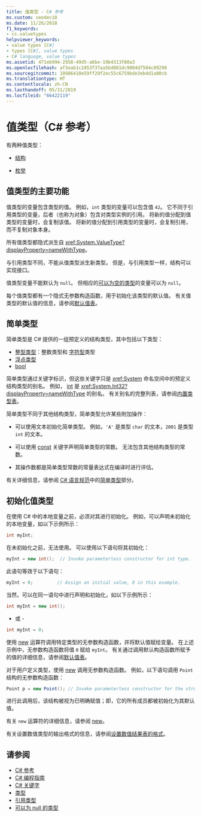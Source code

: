 ```yaml
---
title: 值类型 - C# 参考
ms.custom: seodec18
ms.date: 11/26/2018
f1_keywords:
- cs.valuetypes
helpviewer_keywords:
- value types [C#]
- types [C#], value types
- C# language, value types
ms.assetid: 471eb994-2958-49d5-a6be-19b4313f80a3
ms.openlocfilehash: af3eab1c2453f37aa5bd881dc9804d7504c89298
ms.sourcegitcommit: 10986410e59ff29f2ec55c6759bde3eb4d1a00cb
ms.translationtype: HT
ms.contentlocale: zh-CN
ms.lasthandoff: 05/31/2019
ms.locfileid: "66422119"
---
```

# <a name="value-types-c-reference"></a>值类型（C# 参考）

有两种值类型：

- [结构](struct.md)

- [枚举](enum.md)

## <a name="main-features-of-value-types"></a>值类型的主要功能

值类型的变量包含类型的值。 例如，`int` 类型的变量可以包含值 `42`。 它不同于引用类型的变量，后者（也称为对象）包含对类型实例的引用。 将新的值分配到值类型的变量时，会复制该值。 将新的值分配到引用类型的变量时，会复制引用，而不复制对象本身。

所有值类型都隐式派生自 <xref:System.ValueType?displayProperty=nameWithType>。

与引用类型不同，不能从值类型派生新类型。 但是，与引用类型一样，结构可以实现接口。

值类型变量不能默认为 `null`。 但相应的[可以为空的类型](../../../csharp/programming-guide/nullable-types/index.md)的变量可以为 `null`。

每个值类型都有一个隐式无参数构造函数，用于初始化该类型的默认值。 有关值类型的默认值的信息，请参阅[默认值表](default-values-table.md)。

## <a name="simple-types"></a>简单类型

简单类型是 C# 提供的一组预定义的结构类型，其中包括以下类型： 

- [整型类型](integral-types-table.md)：整数类型和 [字符型](char.md)类型
- [浮点类型](floating-point-types-table.md)
- [bool](bool.md)

简单类型通过关键字标识，但这些关键字只是 <xref:System> 命名空间中的预定义结构类型的别名。 例如， [int](int.md) 是 <xref:System.Int32?displayProperty=nameWithType> 的别名。 有关别名的完整列表，请参阅[内置类型表](built-in-types-table.md)。

简单类型不同于其他结构类型，简单类型允许某些附加操作：

- 可以使用文本初始化简单类型。 例如，`'A'` 是类型 `char` 的文本，`2001` 是类型 `int` 的文本。

- 可以使用 [const](const.md) 关键字声明简单类型的常数。 无法包含其他结构类型的常数。

- 其操作数都是简单类型常数的常量表达式在编译时进行评估。

有关详细信息，请参阅 [C# 语言规范](../language-specification/index.md)中的[简单类型](~/_csharplang/spec/types.md#simple-types)部分。

## <a name="initializing-value-types"></a>初始化值类型

在使用 C# 中的本地变量之前，必须对其进行初始化。 例如，可以声明未初始化的本地变量，如以下示例所示：

```csharp
int myInt;
```

在未初始化之前，无法使用。 可以使用以下语句将其初始化：

```csharp
myInt = new int();  // Invoke parameterless constructor for int type.
```

此语句等效于以下语句：

```csharp
myInt = 0;         // Assign an initial value, 0 in this example.
```

当然，可以在同一语句中进行声明和初始化，如以下示例所示：

```csharp
int myInt = new int();
```

- 或 -

```csharp
int myInt = 0;
```

使用 [new](new.md) 运算符调用特定类型的无参数构造函数，并将默认值赋给变量。 在上述示例中，无参数构造函数将值 `0` 赋给 `myInt`。 有关通过调用默认构造函数所赋予的值的详细信息，请参阅[默认值表](default-values-table.md)。

对于用户定义类型，使用 [new](new.md) 调用无参数构造函数。 例如，以下语句调用 `Point` 结构的无参数构造函数：

```csharp
Point p = new Point(); // Invoke parameterless constructor for the struct.
```

进行此调用后，该结构被视为已明确赋值；即，它的所有成员都被初始化为其默认值。

有关 `new` 运算符的详细信息，请参阅 [new](new.md)。

有关设置数值类型的输出格式的信息，请参阅[设置数值结果表的格式](formatting-numeric-results-table.md)。

## <a name="see-also"></a>请参阅

- [C# 参考](../index.md)
- [C# 编程指南](../../programming-guide/index.md)
- [C# 关键字](index.md)
- [类型](types.md)
- [引用类型](reference-types.md)
- [可以为 null 的类型](../../programming-guide/nullable-types/index.md)
